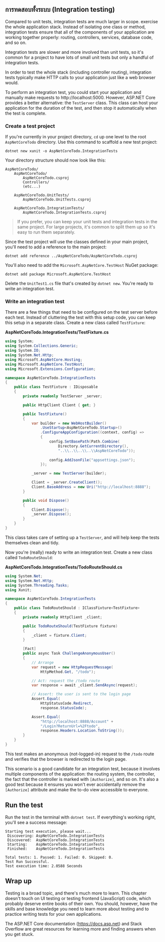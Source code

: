 ## การทดสอบทั้งระบบ (Integration testing)

Compared to unit tests, integration tests are much larger in scope. exercise the whole application stack. Instead of isolating one class or method, integration tests ensure that all of the components of your application are working together properly: routing, controllers, services, database code, and so on.

Integration tests are slower and more involved than unit tests, so it's common for a project to have lots of small unit tests but only a handful of integration tests.

In order to test the whole stack (including controller routing), integration tests typically make HTTP calls to your application just like a web browser would.

To perform an integration test, you could start your application and manually make requests to http://localhost:5000. However, ASP.NET Core provides a better alternative: the `TestServer` class. This class can host your application for the duration of the test, and then stop it automatically when the test is complete.

### Create a test project

If you're currently in your project directory, `cd` up one level to the root `AspNetCoreTodo` directory. Use this command to scaffold a new test project:

```
dotnet new xunit -o AspNetCoreTodo.IntegrationTests
```

Your directory structure should now look like this:

```
AspNetCoreTodo/
    AspNetCoreTodo/
        AspNetCoreTodo.csproj
        Controllers/
        (etc...)

    AspNetCoreTodo.UnitTests/
        AspNetCoreTodo.UnitTests.csproj

    AspNetCoreTodo.IntegrationTests/
        AspNetCoreTodo.IntegrationTests.csproj
```

> If you prefer, you can keep your unit tests and integration tests in the same project. For large projects, it's common to split them up so it's easy to run them separately.

Since the test project will use the classes defined in your main project, you'll need to add a reference to the main project:

```
dotnet add reference ../AspNetCoreTodo/AspNetCoreTodo.csproj
```

You'll also need to add the `Microsoft.AspNetCore.TestHost` NuGet package:

```
dotnet add package Microsoft.AspNetCore.TestHost
```

Delete the `UnitTest1.cs` file that's created by `dotnet new`. You're ready to write an integration test.

### Write an integration test

There are a few things that need to be configured on the test server before each test. Instead of cluttering the test with this setup code, you can keep this setup in a separate class. Create a new class called `TestFixture`:

**AspNetCoreTodo.IntegrationTests/TestFixture.cs**

```csharp
using System;
using System.Collections.Generic;
using System.IO;
using System.Net.Http;
using Microsoft.AspNetCore.Hosting;
using Microsoft.AspNetCore.TestHost;
using Microsoft.Extensions.Configuration;

namespace AspNetCoreTodo.IntegrationTests
{
    public class TestFixture : IDisposable  
    {
        private readonly TestServer _server;

        public HttpClient Client { get; }

        public TestFixture()
        {
            var builder = new WebHostBuilder()
                .UseStartup<AspNetCoreTodo.Startup>()
                .ConfigureAppConfiguration((context, config) =>
                {
                    config.SetBasePath(Path.Combine(
                        Directory.GetCurrentDirectory(),
                        "..\\..\\..\\..\\AspNetCoreTodo"));
                    
                    config.AddJsonFile("appsettings.json");
                });

            _server = new TestServer(builder);

            Client = _server.CreateClient();
            Client.BaseAddress = new Uri("http://localhost:8888");
        }

        public void Dispose()
        {
            Client.Dispose();
            _server.Dispose();
        }
    }
}
```

This class takes care of setting up a `TestServer`, and will help keep the tests themselves clean and tidy.

Now you're (really) ready to write an integration test. Create a new class called `TodoRouteShould`:

**AspNetCoreTodo.IntegrationTests/TodoRouteShould.cs**

```csharp
using System.Net;
using System.Net.Http;
using System.Threading.Tasks;
using Xunit;

namespace AspNetCoreTodo.IntegrationTests
{
    public class TodoRouteShould : IClassFixture<TestFixture>
    {
        private readonly HttpClient _client;

        public TodoRouteShould(TestFixture fixture)
        {
            _client = fixture.Client;
        }

        [Fact]
        public async Task ChallengeAnonymousUser()
        {
            // Arrange
            var request = new HttpRequestMessage(
                HttpMethod.Get, "/todo");

            // Act: request the /todo route
            var response = await _client.SendAsync(request);

            // Assert: the user is sent to the login page
            Assert.Equal(
                HttpStatusCode.Redirect,
                response.StatusCode);

            Assert.Equal(
                "http://localhost:8888/Account" +
                "/Login?ReturnUrl=%2Ftodo",
                response.Headers.Location.ToString());
        }
    }
}
```

This test makes an anonymous (not-logged-in) request to the `/todo` route and verifies that the browser is redirected to the login page.

This scenario is a good candidate for an integration test, because it involves multiple components of the application: the routing system, the controller, the fact that the controller is marked with `[Authorize]`, and so on. It's also a good test because it ensures you won't ever accidentally remove the `[Authorize]` attribute and make the to-do view accessible to everyone.

## Run the test

Run the test in the terminal with `dotnet test`. If everything's working right, you'll see a success message:

```
Starting test execution, please wait...
 Discovering: AspNetCoreTodo.IntegrationTests
 Discovered:  AspNetCoreTodo.IntegrationTests
 Starting:    AspNetCoreTodo.IntegrationTests
 Finished:    AspNetCoreTodo.IntegrationTests

Total tests: 1. Passed: 1. Failed: 0. Skipped: 0.
Test Run Successful.
Test execution time: 2.0588 Seconds
```


## Wrap up

Testing is a broad topic, and there's much more to learn. This chapter doesn't touch on UI testing or testing frontend (JavaScript) code, which probably deserve entire books of their own. You should, however, have the skills and base knowledge you need to learn more about testing and to practice writing tests for your own applications.

The ASP.NET Core documentation (https://docs.asp.net) and Stack Overflow are great resources for learning more and finding answers when you get stuck.
